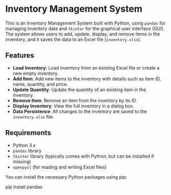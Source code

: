 # Inventory Management System

This is an Inventory Management System built with Python, using `pandas` for managing inventory data and `tkinter` for the graphical user interface (GUI). The system allows users to add, update, display, and remove items in the inventory, and it saves the data to an Excel file (`inventory.xlsx`).

## Features

- **Load Inventory**: Load inventory from an existing Excel file or create a new empty inventory.
- **Add Item**: Add new items to the inventory with details such as item ID, name, quantity, and price.
- **Update Quantity**: Update the quantity of an existing item in the inventory.
- **Remove Item**: Remove an item from the inventory by its ID.
- **Display Inventory**: View the full inventory in a dialog box.
- **Data Persistence**: All changes to the inventory are saved to the `inventory.xlsx` file.

## Requirements

- Python 3.x
- `pandas` library
- `tkinter` library (typically comes with Python, but can be installed if missing)
- `openpyxl` (for reading and writing Excel files)

You can install the necessary Python packages using pip:

pip install pandas 
